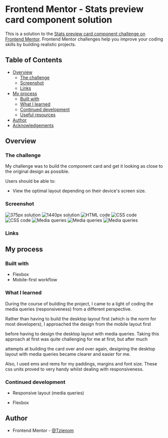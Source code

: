 # Frontend Mentor - Stats preview card component solution

This is a solution to the [Stats preview card component challenge on Frontend Mentor](https://www.frontendmentor.io/challenges/stats-preview-card-component-8JqbgoU62). Frontend Mentor challenges help you improve your coding skills by building realistic projects.

## Table of Contents

- [Overview](#overview)
  - [The challenge](#the-challenge)
  - [Screenshot](#screenshot)
  - [Links](#links)
- [My process](#my-process)
  - [Built with](#built-with)
  - [What I learned](#what-i-learned)
  - [Continued development](#continued-development)
  - [Useful resources](#useful-resources)
- [Author](#author)
- [Acknowledgements](#acknowledgements)



## Overview

### The challenge

My challenge was to build the component card and get it looking as close to the original design as possible.

Users should be able to:

- View the optimal layout depending on their device's screen size.



### Screenshot

![375px solution](./screenshots/375pxSolution.png)
![1440px solution](./screenshots/1440pxSolution.png)
![HTML code](./screenshots/html.png)
![CSS code](./screenshots/css.png)
![CSS code](./screenshots/css2.png)
![Media queries](./screenshots/queries.png)
![Media queries](./screenshots/queries2.png)
![Media queries](./screenshots/queries3.png)




### Links




## My process

### Built with

- Flexbox
- Mobile-first workflow




### What I learned

During the course of building the project, I came to a light of coding the media queries (responsiveness) from a different perspective.

Rather than having to build the desktop layout first (which is the norm for most developers), I approached the design from the mobile layout first

before having to design the desktop layout with media queries. Taking this approach at first was quite challenging for me at first, but after much 

attempts at building the card over and over again, designing the desktop layout with media queries became clearer and easier for me.

Also, I used ems and rems for my paddings, margins and font size. These css units proved to very handy whilst dealing with responsiveness.




### Continued development

- Responsive layout (media queries)

- Flexbox




## Author

- Frontend Mentor - [@Tzienom](https://www.frontendmentor.io/profile/Tzienom)